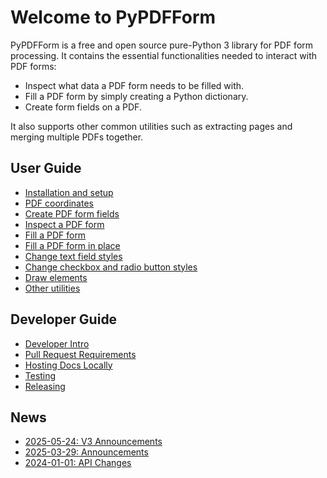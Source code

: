 # Welcome to PyPDFForm

PyPDFForm is a free and open source pure-Python 3 library for PDF form processing. It contains the essential 
functionalities needed to interact with PDF forms:

* Inspect what data a PDF form needs to be filled with.
* Fill a PDF form by simply creating a Python dictionary.
* Create form fields on a PDF.

It also supports other common utilities such as extracting pages and merging multiple PDFs together.

## User Guide

* [Installation and setup](install.md)
* [PDF coordinates](coordinate.md)
* [Create PDF form fields](prepare.md)
* [Inspect a PDF form](inspect.md)
* [Fill a PDF form](fill.md)
* [Fill a PDF form in place](simple_fill.md)
* [Change text field styles](style.md)
* [Change checkbox and radio button styles](button_style.md)
* [Draw elements](draw.md)
* [Other utilities](utils.md)

## Developer Guide

* [Developer Intro](dev_intro.md)
* [Pull Request Requirements](dev_changes.md)
* [Hosting Docs Locally](dev_doc.md)
* [Testing](dev_test.md)
* [Releasing](dev_release.md)

## News

* [2025-05-24: V3 Announcements](news/2025-05-24.md)
* [2025-03-29: Announcements](news/2025-03-29.md)
* [2024-01-01: API Changes](news/2024-01-01.md)
